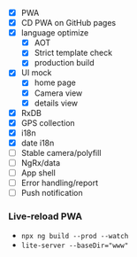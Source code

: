 - [x] PWA
- [x] CD PWA on GitHub pages
- [x] language optimize
  - [x] AOT
  - [x] Strict template check
  - [x] production build
- [x] UI mock
  - [x] home page
  - [x] Camera view
  - [x] details view
- [x] RxDB
- [x] GPS collection
- [x] i18n
- [x] date i18n
- [ ] Stable camera/polyfill
- [ ] NgRx/data
- [ ] App shell
- [ ] Error handling/report
- [ ] Push notification

### Live-reload PWA

- `npx ng build --prod --watch`
- `lite-server --baseDir="www"`
